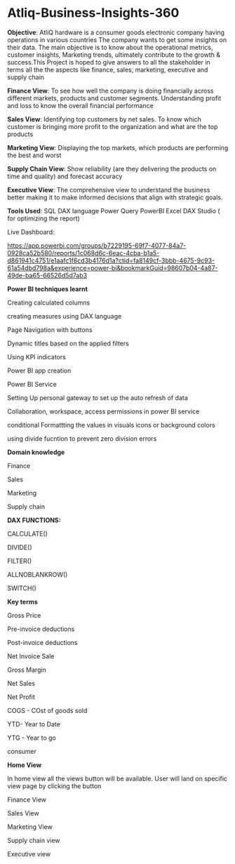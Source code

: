 # Atliq-Business-Insights-360  
**Objective**: AtliQ  hardware is a consumer goods electronic company having operations in various countries
The company wants to get some insights on their data. The main objective is to know about the operational metrics, customer insights, Marketing trends, ultimately contribute to the growth & success.This Project is hoped to give answers to all the stakeholder in terms all the the aspects like finance, sales, marketing, executive and supply chain

**Finance View**: To see how well the company is doing financially across different markets, products and customer segments. Understanding profit and loss to know the overall financial performance

**Sales View**: Identifying top customers by net sales. To know which customer is bringing more profit to the organization and what are  the top products 

**Marketing View**: Displaying the top markets, which products are performing the best and worst

**Supply Chain View**: Show reliability (are they delivering the products on time and quality) and forecast accuracy 

**Executive View**: The comprehensive view to understand the business better making it to make informed decisions that align with strategic goals.

**Tools Used**:
SQL
DAX language
Power Query
PowerBI
Excel
DAX Studio ( for optimizing the report)

Live Dashboard:

https://app.powerbi.com/groups/b7229195-69f7-4077-84a7-0928ca52b580/reports/1c068d6c-6eac-4cba-b1a5-d861941c4751/e1aafc1f6cd3b4176d1a?ctid=fa8149cf-3bbb-4675-9c93-61a54dbd798a&experience=power-bi&bookmarkGuid=98607b04-4a87-49de-ba65-66526d5d7ab3

**Power BI techniques learnt**

Creating calculated columns

creating measures using DAX language

Page Navigation with buttons

Dynamic titles based on the applied filters

Using KPI indicators

Power BI app creation

Power BI Service

Setting Up personal gateway to set up the auto refresh of data 

Collaboration, workspace, access permissions in power BI service

conditional Formattting the values in visuals icons or background colors

using divide fucntion to prevent zero division errors

**Domain knowledge**

Finance

Sales

Marketing

Supply chain

**DAX FUNCTIONS:**

CALCULATE()

DIVIDE()

FILTER()

ALLNOBLANKROW()

SWITCH()

**Key terms**

Gross Price

Pre-invoice deductions

Post-invoice deductions

Net Invoice Sale

Gross Margin

Net Sales

Net Profit

COGS - COst of goods sold

YTD- Year to Date

YTG - Year to go

consumer


**Home View**

In home view all the views button will be available. User will land on specific view page by clicking the button

Finance View

Sales View

Marketing View

Supply chain view

Executive view







